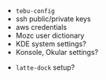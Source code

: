 - `tebu-config`
- ssh public/private keys
- aws credentials
- Mozc user dictionary
- KDE system settings?
- Konsole, Okular settings?
* `latte-dock` setup?
